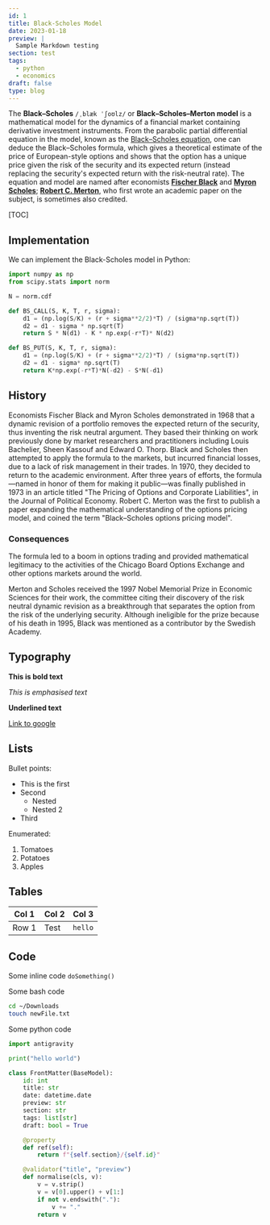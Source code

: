 ```yaml
---
id: 1
title: Black-Scholes Model
date: 2023-01-18
preview: |
  Sample Markdown testing
section: test
tags:
  - python
  - economics
draft: false
type: blog
---
```


The **Black–Scholes** `/ˌblæk ˈʃoʊlz/` or **Black–Scholes–Merton model** is a mathematical model for the dynamics of a financial market containing derivative investment instruments. From the parabolic partial differential equation in the model, known as the [Black–Scholes equation](https://en.wikipedia.org/wiki/Black%E2%80%93Scholes_equation), one can deduce the Black–Scholes formula, which gives a theoretical estimate of the price of European-style options and shows that the option has a unique price given the risk of the security and its expected return (instead replacing the security's expected return with the risk-neutral rate). The equation and model are named after economists [**Fischer Black**](https://en.wikipedia.org/wiki/Fischer_Black) and [**Myron Scholes**](https://en.wikipedia.org/wiki/Myron_Scholes); [**Robert C. Merton**](https://en.wikipedia.org/wiki/Robert_C._Merton), who first wrote an academic paper on the subject, is sometimes also credited.

[TOC]

## Implementation

We can implement the Black-Scholes model in Python:

``` python
import numpy as np
from scipy.stats import norm

N = norm.cdf

def BS_CALL(S, K, T, r, sigma):
    d1 = (np.log(S/K) + (r + sigma**2/2)*T) / (sigma*np.sqrt(T))
    d2 = d1 - sigma * np.sqrt(T)
    return S * N(d1) - K * np.exp(-r*T)* N(d2)

def BS_PUT(S, K, T, r, sigma):
    d1 = (np.log(S/K) + (r + sigma**2/2)*T) / (sigma*np.sqrt(T))
    d2 = d1 - sigma* np.sqrt(T)
    return K*np.exp(-r*T)*N(-d2) - S*N(-d1)
```

## History
Economists Fischer Black and Myron Scholes demonstrated in 1968 that a dynamic revision of a portfolio removes the expected return of the security, thus inventing the risk neutral argument. They based their thinking on work previously done by market researchers and practitioners including Louis Bachelier, Sheen Kassouf and Edward O. Thorp. Black and Scholes then attempted to apply the formula to the markets, but incurred financial losses, due to a lack of risk management in their trades. In 1970, they decided to return to the academic environment. After three years of efforts, the formula—named in honor of them for making it public—was finally published in 1973 in an article titled "The Pricing of Options and Corporate Liabilities", in the Journal of Political Economy. Robert C. Merton was the first to publish a paper expanding the mathematical understanding of the options pricing model, and coined the term "Black–Scholes options pricing model".

### Consequences

The formula led to a boom in options trading and provided mathematical legitimacy to the activities of the Chicago Board Options Exchange and other options markets around the world.

Merton and Scholes received the 1997 Nobel Memorial Prize in Economic Sciences for their work, the committee citing their discovery of the risk neutral dynamic revision as a breakthrough that separates the option from the risk of the underlying security. Although ineligible for the prize because of his death in 1995, Black was mentioned as a contributor by the Swedish Academy.

## Typography

**This is bold text**

*This is emphasised text*

__Underlined text__

[Link to google](https://www.google.com)


## Lists

Bullet points:

- This is the first
- Second
    + Nested
    + Nested 2
- Third

Enumerated:

1. Tomatoes
2. Potatoes
3. Apples

## Tables

| Col 1 | Col 2 | Col 3   |
|-------|-------|---------|
| Row 1 | Test  | `hello` |

## Code

Some inline code `doSomething()`

Some bash code
``` bash
cd ~/Downloads
touch newFile.txt
```

Some python code

``` python
import antigravity

print("hello world")

class FrontMatter(BaseModel):
    id: int
    title: str
    date: datetime.date
    preview: str
    section: str
    tags: list[str]
    draft: bool = True

    @property
    def ref(self):
        return f"{self.section}/{self.id}"

    @validator("title", "preview")
    def normalise(cls, v):
        v = v.strip()
        v = v[0].upper() + v[1:]
        if not v.endswith("."):
            v += "."
        return v
```

